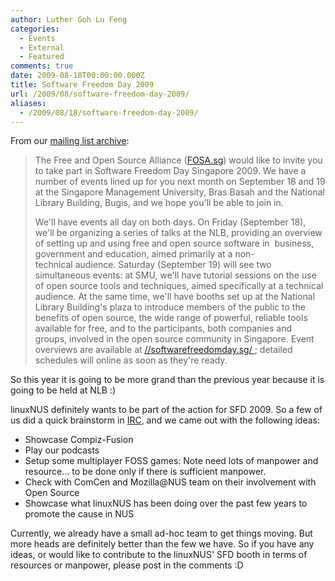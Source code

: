 ```yaml
---
author: Luther Goh Lu Feng
categories:
  - Events
  - External
  - Featured
comments: true
date: 2009-08-18T00:00:00.000Z
title: Software Freedom Day 2009
url: /2009/08/software-freedom-day-2009/
aliases:
  - /2009/08/18/software-freedom-day-2009/
---
```


From our <a href="//tech.groups.yahoo.com/group/linuxNUS/message/4183">mailing list archive</a>:
<blockquote>The Free and Open Source Alliance (<a href="FOSA.sg">FOSA.sg</a>) would like to invite you  to take part in Software Freedom Day Singapore 2009. We have a number of events lined up for you next month on September 18 and 19 at the Singapore Management University, Bras Basah and the National Library Building, Bugis, and we hope you'll be able to join in.

We'll have events all day on both days. On Friday (September 18),  we'll be organizing a series of talks at the NLB, providing an overview of setting up and using free and open source software in  business, government and education, aimed primarily at a non-technical audience. Saturday (September 19) will see two simultaneous events: at SMU, we'll have tutorial sessions on the use of open source tools and techniques, aimed specifically at a technical audience. At the same time, we'll have booths set up at the National Library Building's plaza to introduce members of the public to the benefits of open source, the wide range of powerful, reliable tools available for free, and to the participants, both companies and groups, involved in the open source community in Singapore. Event overviews are available at <a href="//softwarefreedomday.sg/">//softwarefreedomday.sg/ </a>; detailed schedules will online as soon as they're ready.</blockquote>
So this year it is going to be more grand than the previous year because it is going to be held at NLB :)

linuxNUS definitely wants to be part of the action for SFD 2009. So a few of us did a quick brainstorm in <a href="//linuxnus.org/irc/">IRC</a>, and we came out with the following ideas:
<ul>
	<li>Showcase Compiz-Fusion</li>
	<li>Play our podcasts</li>
	<li>Setup some multiplayer FOSS games: Note need lots of manpower and resource... to be done only if there is sufficient manpower.</li>
	<li>Check with ComCen and Mozilla@NUS team on their involvement with Open Source</li>
	<li>Showcase what linuxNUS has been doing over the past few years to promote the cause in NUS</li>
</ul>
Currently, we already have a small ad-hoc team to get things moving. But more heads are definitely better than the few we have. So if you have any ideas, or would like to contribute to the linuxNUS' SFD booth in terms of resources or manpower, please post in the comments :D
